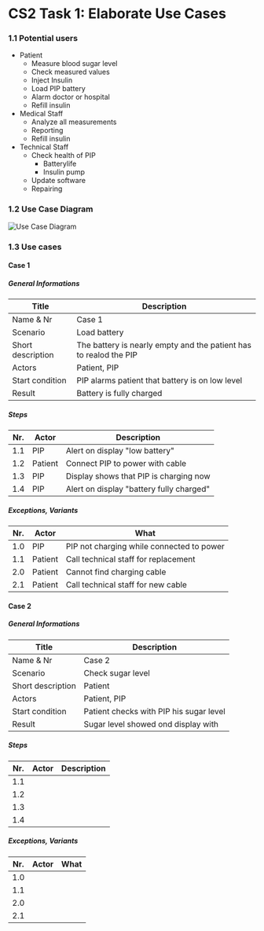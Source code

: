 # CS2 Task 1: Elaborate Use Cases
### 1.1 Potential users
 - Patient
    * Measure blood sugar level
    * Check measured values
    * Inject Insulin
    * Load PIP battery
    * Alarm doctor or hospital
    * Refill insulin
 - Medical Staff
    * Analyze all measurements
    * Reporting
    * Refill insulin
 - Technical Staff
    * Check health of PIP
        * Batterylife
        * Insulin pump
    * Update software
    * Repairing
	
### 1.2 Use Case Diagram
![Use Case Diagram](https://raw.githubusercontent.com/jan75/ch.bfh.bti7081.s2017.yellow/CS2_Task1/doc/media/CS2_Task1_UseCaseDiagram.png)

### 1.3 Use cases
#### Case 1
##### General Informations
|       Title       |   Description | 
| -------------     | ------------  |
| Name & Nr         | Case 1        |
| Scenario          | Load battery  |
| Short description | The battery is nearly empty and the patient has to realod the PIP | 
| Actors            | Patient, PIP  | 
| Start condition   | PIP alarms patient that battery is on low level   | 
| Result            | Battery is fully charged  |

##### Steps
| Nr.      | Actor         | Description  |
| ------   | ------------- | -----        |
| 1.1      | PIP           | Alert on display "low battery" |
| 1.2      | Patient       | Connect PIP to power with cable |
| 1.3      | PIP           | Display shows that PIP is charging now |
| 1.4      | PIP           | Alert on display "battery fully charged" |


##### Exceptions, Variants
| Nr.   | Actor             | What         |
| ----- | -------------     | -----             |  
| 1.0   | PIP               | PIP not charging while connected to power |
| 1.1   | Patient           | Call technical staff for replacement |
| 2.0   | Patient           | Cannot find charging cable    |
| 2.1   | Patient           | Call technical staff for new cable    |


#### Case 2
##### General Informations
|       Title       |   Description | 
| -------------     | ------------  |
| Name & Nr         | Case 2        |
| Scenario          | Check sugar level  |
| Short description | Patient | 
| Actors            | Patient, PIP  | 
| Start condition   | Patient checks with PIP his sugar level   | 
| Result            | Sugar level showed ond display with   |

##### Steps
| Nr.    | Actor         | Description  |
| ------ | ------------- | -----        |
| 1.1    |               | |
| 1.2    |               | |
| 1.3    |               | |
| 1.4    |               | |


##### Exceptions, Variants
| Nr.   | Actor             | What         |
| ----- | -------------     | -----        |  
| 1.0   |                   |  |
| 1.1   |                   |  |
| 2.0   |                   |  |
| 2.1   |                   |  |
